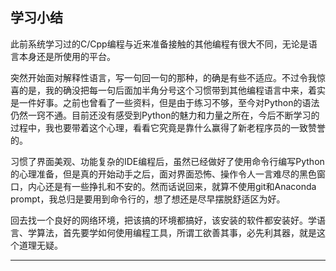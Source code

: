 ##  学习小结

此前系统学习过的C/Cpp编程与近来准备接触的其他编程有很大不同，无论是语言本身还是所使用的平台。

突然开始面对解释性语言，写一句回一句的那种，的确是有些不适应。不过令我惊喜的是，我的确没把每一句后面加半角分号这个习惯带到其他编程语言中来，着实是一件好事。之前也曾看了一些资料，但是由于练习不够，至今对Python的语法仍然一窍不通。目前还没有感受到Python的魅力和力量之所在，今后不断学习的过程中，我也要带着这个心理，看看它究竟是靠什么赢得了新老程序员的一致赞誉的。

习惯了界面美观、功能复杂的IDE编程后，虽然已经做好了使用命令行编写Python的心理准备，但是真的开始动手之后，面对界面恐怖、操作令人一言难尽的黑色窗口，内心还是有一些挣扎和不安的。然而话说回来，就算不使用git和Anaconda prompt，我总归是要用到命令行的，想了想还是尽早摆脱舒适区为好。

回去找一个良好的网络环境，把该搞的环境都搞好，该安装的软件都安装好。学语言、学算法，首先要学如何使用编程工具，所谓工欲善其事，必先利其器，就是这个道理无疑。

----

